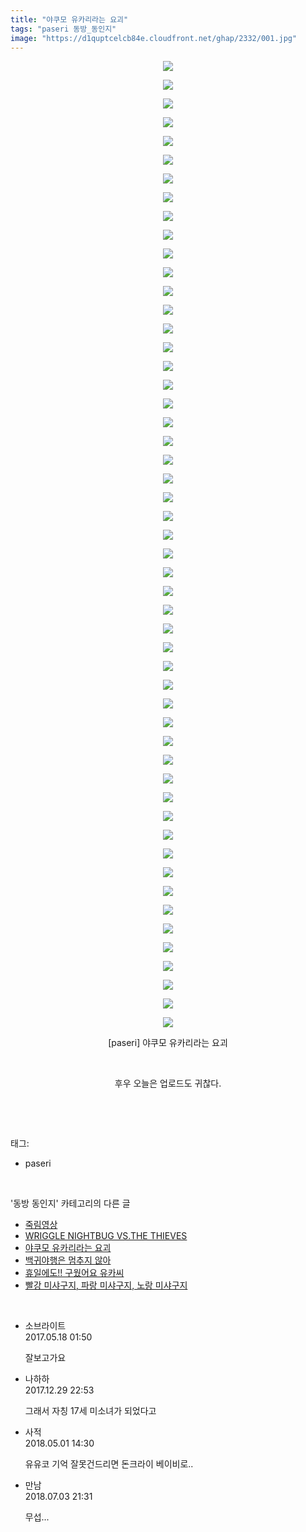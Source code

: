 ```yaml
---
title: "야쿠모 유카리라는 요괴"
tags: "paseri 동방_동인지"
image: "https://d1quptcelcb84e.cloudfront.net/ghap/2332/001.jpg"
---
```

<div class="article">
<p style="text-align: center; clear: none; float: none;"><img src="{{ site.imgserver8 }}/ghap/2332/001.jpg"/></p>
<p style="text-align: center; clear: none; float: none;"><img src="{{ site.imgserver8 }}/ghap/2332/002.jpg"/></p>
<p style="text-align: center; clear: none; float: none;"><img src="{{ site.imgserver8 }}/ghap/2332/003.jpg"/></p>
<p style="text-align: center; clear: none; float: none;"><img src="{{ site.imgserver8 }}/ghap/2332/004.jpg"/></p>
<p style="text-align: center; clear: none; float: none;"><img src="{{ site.imgserver8 }}/ghap/2332/005.jpg"/></p>
<p style="text-align: center; clear: none; float: none;"><img src="{{ site.imgserver8 }}/ghap/2332/006.jpg"/></p>
<p style="text-align: center; clear: none; float: none;"><img src="{{ site.imgserver8 }}/ghap/2332/007.jpg"/></p>
<p style="text-align: center; clear: none; float: none;"><img src="{{ site.imgserver8 }}/ghap/2332/008.jpg"/></p>
<p style="text-align: center; clear: none; float: none;"><img src="{{ site.imgserver8 }}/ghap/2332/009.jpg"/></p>
<p style="text-align: center; clear: none; float: none;"><img src="{{ site.imgserver8 }}/ghap/2332/010.jpg"/></p>
<p style="text-align: center; clear: none; float: none;"><img src="{{ site.imgserver8 }}/ghap/2332/011.jpg"/></p>
<p style="text-align: center; clear: none; float: none;"><img src="{{ site.imgserver8 }}/ghap/2332/012.jpg"/></p>
<p style="text-align: center; clear: none; float: none;"><img src="{{ site.imgserver8 }}/ghap/2332/013.jpg"/></p>
<p style="text-align: center; clear: none; float: none;"><img src="{{ site.imgserver8 }}/ghap/2332/014.jpg"/></p>
<p style="text-align: center; clear: none; float: none;"><img src="{{ site.imgserver8 }}/ghap/2332/015.jpg"/></p>
<p style="text-align: center; clear: none; float: none;"><img src="{{ site.imgserver8 }}/ghap/2332/016.jpg"/></p>
<p style="text-align: center; clear: none; float: none;"><img src="{{ site.imgserver8 }}/ghap/2332/017.jpg"/></p>
<p style="text-align: center; clear: none; float: none;"><img src="{{ site.imgserver8 }}/ghap/2332/018.jpg"/></p>
<p style="text-align: center; clear: none; float: none;"><img src="{{ site.imgserver8 }}/ghap/2332/019.jpg"/></p>
<p style="text-align: center; clear: none; float: none;"><img src="{{ site.imgserver8 }}/ghap/2332/020.jpg"/></p>
<p style="text-align: center; clear: none; float: none;"><img src="{{ site.imgserver8 }}/ghap/2332/021.jpg"/></p>
<p style="text-align: center; clear: none; float: none;"><img src="{{ site.imgserver8 }}/ghap/2332/022.jpg"/></p>
<p style="text-align: center; clear: none; float: none;"><img src="{{ site.imgserver8 }}/ghap/2332/023.jpg"/></p>
<p style="text-align: center; clear: none; float: none;"><img src="{{ site.imgserver8 }}/ghap/2332/024.jpg"/></p>
<p style="text-align: center; clear: none; float: none;"><img src="{{ site.imgserver8 }}/ghap/2332/025.jpg"/></p>
<p style="text-align: center; clear: none; float: none;"><img src="{{ site.imgserver8 }}/ghap/2332/026.jpg"/></p>
<p style="text-align: center; clear: none; float: none;"><img src="{{ site.imgserver8 }}/ghap/2332/027.jpg"/></p>
<p style="text-align: center; clear: none; float: none;"><img src="{{ site.imgserver8 }}/ghap/2332/028.jpg"/></p>
<p style="text-align: center; clear: none; float: none;"><img src="{{ site.imgserver8 }}/ghap/2332/029.jpg"/></p>
<p style="text-align: center; clear: none; float: none;"><img src="{{ site.imgserver8 }}/ghap/2332/030.jpg"/></p>
<p style="text-align: center; clear: none; float: none;"><img src="{{ site.imgserver8 }}/ghap/2332/031.jpg"/></p>
<p style="text-align: center; clear: none; float: none;"><img src="{{ site.imgserver8 }}/ghap/2332/032.jpg"/></p>
<p style="text-align: center; clear: none; float: none;"><img src="{{ site.imgserver8 }}/ghap/2332/033.jpg"/></p>
<p style="text-align: center; clear: none; float: none;"><img src="{{ site.imgserver8 }}/ghap/2332/034.jpg"/></p>
<p style="text-align: center; clear: none; float: none;"><img src="{{ site.imgserver8 }}/ghap/2332/035.jpg"/></p>
<p style="text-align: center; clear: none; float: none;"><img src="{{ site.imgserver8 }}/ghap/2332/036.jpg"/></p>
<p style="text-align: center; clear: none; float: none;"><img src="{{ site.imgserver8 }}/ghap/2332/037.jpg"/></p>
<p style="text-align: center; clear: none; float: none;"><img src="{{ site.imgserver8 }}/ghap/2332/038.jpg"/></p>
<p style="text-align: center; clear: none; float: none;"><img src="{{ site.imgserver8 }}/ghap/2332/039.jpg"/></p>
<p style="text-align: center; clear: none; float: none;"><img src="{{ site.imgserver8 }}/ghap/2332/040.jpg"/></p>
<p style="text-align: center; clear: none; float: none;"><img src="{{ site.imgserver8 }}/ghap/2332/041.jpg"/></p>
<p style="text-align: center; clear: none; float: none;"><img src="{{ site.imgserver8 }}/ghap/2332/042.jpg"/></p>
<p style="text-align: center; clear: none; float: none;"><img src="{{ site.imgserver8 }}/ghap/2332/043.jpg"/></p>
<p style="text-align: center; clear: none; float: none;"><img src="{{ site.imgserver8 }}/ghap/2332/044.jpg"/></p>
<p style="text-align: center; clear: none; float: none;"><img src="{{ site.imgserver8 }}/ghap/2332/045.jpg"/></p>
<p style="text-align: center; clear: none; float: none;"><img src="{{ site.imgserver8 }}/ghap/2332/046.jpg"/></p>
<p style="text-align: center; clear: none; float: none;"><img src="{{ site.imgserver8 }}/ghap/2332/047.jpg"/></p>
<p style="text-align: center; clear: none; float: none;"><img src="{{ site.imgserver8 }}/ghap/2332/048.jpg"/></p>
<p style="text-align: center; clear: none; float: none;"><img src="{{ site.imgserver8 }}/ghap/2332/049.jpg"/></p>
<p style="text-align: center; clear: none; float: none;"><img src="{{ site.imgserver8 }}/ghap/2332/050.jpg"/></p>
<p style="text-align: center; clear: none; float: none;"><img src="{{ site.imgserver8 }}/ghap/2332/051.jpg"/></p>
<p style="text-align: center; clear: none; float: none;"><img src="{{ site.imgserver8 }}/ghap/2332/052.jpg"/></p>
<p style="text-align: center; clear: none; float: none;">[paseri] 야쿠모 유카리라는 요괴</p>
<p style="text-align: center; clear: none; float: none;"><br/></p>
<p style="text-align: center; clear: none; float: none;">후우 오늘은 업로드도 귀찮다.</p>
<p><br/></p>
</div><br/>
<div class="tagTrail">
<p>태그: </p>
<ul>
<li>paseri</li>
</ul>
</div><br/>
<div class="another">
<p>'동방 동인지' 카테고리의 다른 글</p>
<ul>
<li><a href="/ghap_2335">죽림영상</a></li>
<li><a href="/ghap_2334">WRIGGLE NIGHTBUG VS.THE THIEVES</a></li>
<li><a href="/ghap_2332">야쿠모 유카리라는 요괴</a></li>
<li><a href="/ghap_2331">백귀야행은 멈추지 않아</a></li>
<li><a href="/ghap_2329">휴일에도!! 구웠어요 유카씨</a></li>
<li><a href="/ghap_2328">빨강 미샤구지, 파랑 미샤구지, 노랑 미샤구지</a></li>
</ul>
</div><br/>
<div class="cb_module cb_fluid">
<div class="cb_wrt cb_profile">
<div class="comment">
<ul>
<li class="cb_thumb_off" id="comment14991797">
<div class="cb_comment_area">
<div class="cb_info_area">
<div class="cb_section">
<span class="cb_nick_name">소브라이트</span>
</div>
<div class="cb_section">
<span class="cb_date">2017.05.18 01:50 </span>
</div>
</div>
<div class="cb_dsc_comment">
<p class="cb_dsc">
											잘보고가요
										</p>
</div>
</div></li>
<li class="cb_thumb_off" id="comment15162651">
<div class="cb_comment_area">
<div class="cb_info_area">
<div class="cb_section">
<span class="cb_nick_name">나하하</span>
</div>
<div class="cb_section">
<span class="cb_date">2017.12.29 22:53 </span>
</div>
</div>
<div class="cb_dsc_comment">
<p class="cb_dsc">
											그래서 자칭 17세 미소녀가 되었다고
										</p>
</div>
</div></li>
<li class="cb_thumb_off" id="comment15248170">
<div class="cb_comment_area">
<div class="cb_info_area">
<div class="cb_section">
<span class="cb_nick_name">사적</span>
</div>
<div class="cb_section">
<span class="cb_date">2018.05.01 14:30 </span>
</div>
</div>
<div class="cb_dsc_comment">
<p class="cb_dsc">
											유유코 기억 잘못건드리면 돈크라이 베이비로..
										</p>
</div>
</div></li>
<li class="cb_thumb_off" id="comment15280297">
<div class="cb_comment_area">
<div class="cb_info_area">
<div class="cb_section">
<span class="cb_nick_name">만남</span>
</div>
<div class="cb_section">
<span class="cb_date">2018.07.03 21:31 </span>
</div>
</div>
<div class="cb_dsc_comment">
<p class="cb_dsc">
											무섭...
										</p>
</div>
</div></li>
</ul>
</div>
</div><!-- commentList close -->
</div><br/>
